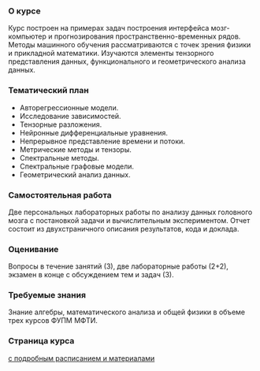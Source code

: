 ### О курсе
Курс построен на примерах задач построения интерфейса мозг-компьютер и прогнозирования пространственно-временных рядов. Методы машинного обучения рассматриваются с точек зрения физики и прикладной математики. Изучаются элементы тензорного представления данных, функционального и геометрического анализа данных.

### Тематический план
* Авторегрессионные модели.
* Исследование зависимостей.
* Тензорные разложения.
* Нейронные дифференциальные уравнения.
* Непрерывное представление времени и потоки.
* Метрические методы и тензоры.
* Спектральные методы.
* Спектральные графовые модели.
* Геометрический анализ данных.

### Самостоятельная работа
Две персональных лабораторных работы по анализу данных головного мозга с постановкой задачи и вычислительным экспериментом. Отчет состоит из двухстраничного описания результатов, кода и доклада.

### Оценивание 
Вопросы в течение занятий (3), две лабораторные работы (2+2), экзамен в конце с обсуждением тем и задач (3).

### Требуемые знания
Знание алгебры, математического анализа и общей физики в объеме трех курсов ФУПМ МФТИ.

### Страница курса 
[с подробным расписанием и материалами](https://is-mipt.site/Math-methods-of-forecasting/README.html)
